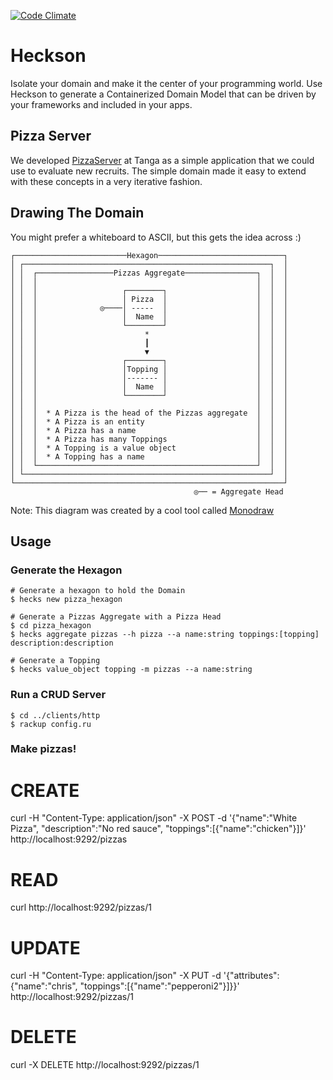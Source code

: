 [![Code Climate](https://codeclimate.com/github/chrisyoung/heckson/badges/gpa.svg)](https://codeclimate.com/github/chrisyoung/heckson)

# Heckson
Isolate your domain and make it the center of your programming world.  Use Heckson to generate a Containerized Domain Model that can be driven by your frameworks and included in your apps.

## Pizza Server
We developed [PizzaServer](https://github.com/chrisyoung/heckson/tree/master/examples/PizzaHexagon) at Tanga as a simple application that we could use to evaluate new recruits.  The simple domain made it easy to extend with these concepts in a very iterative fashion.  

## Drawing The Domain
You might prefer a whiteboard to ASCII, but this gets the idea across :)
```
┌─────────────────────────Hexagon────────────────────────────┐
│ ┌───────────────────────────────────────────────────────┐  │
│ │  ┌─────────────────Pizzas Aggregate────────────────┐  │  │
│ │  │                                                 │  │  │
│ │  │                   ┌────────┐                    │  │  │
│ │  │                   │ Pizza  │                    │  │  │
│ │  │              ◎────│ -----  │                    │  │  │
│ │  │                   │  Name  │                    │  │  │
│ │  │                   └────────┘                    │  │  │
│ │  │                        *                        │  │  │
│ │  │                        ┃                        │  │  │
│ │  │                        ▼                        │  │  │
│ │  │                   ┌────────┐                    │  │  │
│ │  │                   │Topping │                    │  │  │
│ │  │                   │------- │                    │  │  │
│ │  │                   │  Name  │                    │  │  │
│ │  │                   └────────┘                    │  │  │
│ │  │                                                 │  │  │
│ │  │  * A Pizza is the head of the Pizzas aggregate  │  │  │
│ │  │  * A Pizza is an entity                         │  │  │
│ │  │  * A Pizza has a name                           │  │  │
│ │  │  * A Pizza has many Toppings                    │  │  │
│ │  │  * A Topping is a value object                  │  │  │
│ │  │  * A Topping has a name                         │  │  │
│ │  └─────────────────────────────────────────────────┘  │  │
│ └───────────────────────────────────────────────────────┘  │
└────────────────────────────────────────────────────────────┘
                                         ◎── = Aggregate Head
```
Note: This diagram was created by a cool tool called [Monodraw](http://monodraw.helftone.com/)

## Usage

### Generate the Hexagon
```
# Generate a hexagon to hold the Domain
$ hecks new pizza_hexagon

# Generate a Pizzas Aggregate with a Pizza Head
$ cd pizza_hexagon
$ hecks aggregate pizzas --h pizza --a name:string toppings:[topping] description:description

# Generate a Topping
$ hecks value_object topping -m pizzas --a name:string
```

### Run a CRUD Server
```
$ cd ../clients/http
$ rackup config.ru
```

### Make pizzas!
  # CREATE

  curl -H "Content-Type: application/json" -X POST -d '{"name":"White Pizza", "description":"No red sauce", "toppings":[{"name":"chicken"}]}' http://localhost:9292/pizzas

  # READ

  curl http://localhost:9292/pizzas/1

  # UPDATE

  curl -H "Content-Type: application/json" -X PUT -d '{"attributes":{"name":"chris", "toppings":[{"name":"pepperoni2"}]}}' http://localhost:9292/pizzas/1

  # DELETE

  curl -X DELETE http://localhost:9292/pizzas/1
